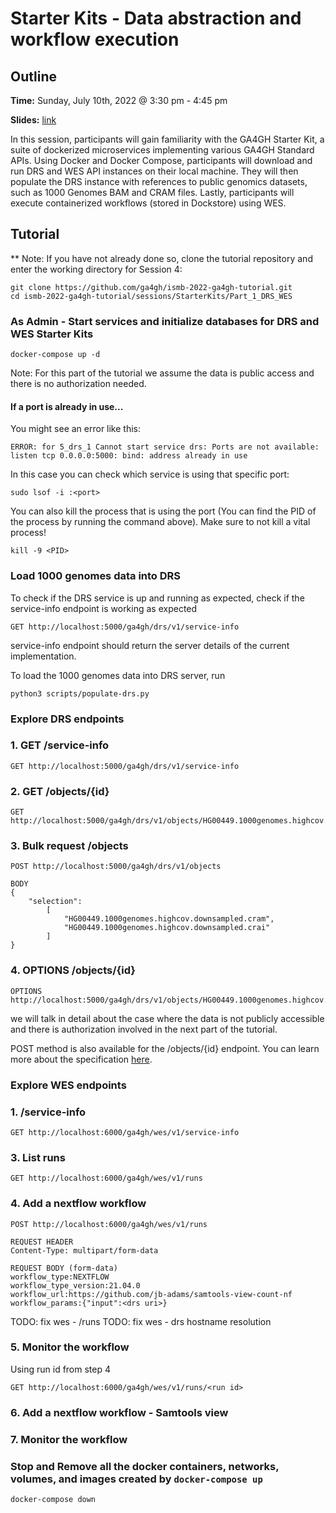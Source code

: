 # Starter Kits - Data abstraction and workflow execution

## Outline

**Time:** Sunday, July 10th, 2022 @ 3:30 pm - 4:45 pm

**Slides:** [link](https://docs.google.com/presentation/d/1cJe5MyI6K0sHBHNcsvbLTbgaYGzsnVLCrYiEBtD2e2c)

In this session, participants will gain familiarity with the GA4GH Starter Kit, a suite of dockerized microservices implementing various GA4GH Standard APIs. Using Docker and Docker Compose, participants will download and run DRS and WES API instances on their local machine. They will then populate the DRS instance with references to public genomics datasets, such as 1000 Genomes BAM and CRAM files. Lastly, participants will execute containerized workflows (stored in Dockstore) using WES.

## Tutorial

** Note: If you have not already done so, clone the tutorial repository and enter the working directory for Session 4:

```
git clone https://github.com/ga4gh/ismb-2022-ga4gh-tutorial.git
cd ismb-2022-ga4gh-tutorial/sessions/StarterKits/Part_1_DRS_WES
```

### As Admin - Start services and initialize databases for DRS and WES Starter Kits

```
docker-compose up -d
```

Note: For this part of the tutorial we assume the data is public access 
and there is no authorization needed. 

#### If a port is already in use...

You might see an error like this:
```
ERROR: for 5_drs_1 Cannot start service drs: Ports are not available: listen tcp 0.0.0.0:5000: bind: address already in use
```
In this case you can check which service is using that specific port:
```
sudo lsof -i :<port>
```
You can also kill the process that is using the port (You can find the PID of the process by running the command above). 
Make sure to not kill a vital process!
```
kill -9 <PID>
```

### Load 1000 genomes data into DRS

To check if the DRS service is up and running as expected, check if the service-info endpoint is working as expected

```
GET http://localhost:5000/ga4gh/drs/v1/service-info
```
service-info endpoint should return the server details of the current implementation.

To load the 1000 genomes data into DRS server, run

```
python3 scripts/populate-drs.py
```

### Explore DRS endpoints
### 1. GET /service-info

```
GET http://localhost:5000/ga4gh/drs/v1/service-info
```

### 2. GET /objects/{id}

```
GET http://localhost:5000/ga4gh/drs/v1/objects/HG00449.1000genomes.highcov.downsampled.cram
```



### 3. Bulk request /objects

```
POST http://localhost:5000/ga4gh/drs/v1/objects

BODY
{
    "selection":
        [
            "HG00449.1000genomes.highcov.downsampled.cram",
            "HG00449.1000genomes.highcov.downsampled.crai"
        ]
}
```

### 4. OPTIONS /objects/{id}

```
OPTIONS http://localhost:5000/ga4gh/drs/v1/objects/HG00449.1000genomes.highcov.downsampled.cram 
```
we will talk in detail about the case where the data is not publicly accessible and there is authorization involved in the next part of the tutorial.

POST method is also available for the /objects/{id} endpoint. You can learn more about the specification [here](https://ga4gh.github.io/data-repository-service-schemas/preview/release/drs-1.2.0/docs/).


### Explore WES endpoints
### 1. /service-info

```
GET http://localhost:6000/ga4gh/wes/v1/service-info
```


### 3. List runs

```
GET http://localhost:6000/ga4gh/wes/v1/runs
```

### 4. Add a nextflow workflow 

```
POST http://localhost:6000/ga4gh/wes/v1/runs

REQUEST HEADER 
Content-Type: multipart/form-data

REQUEST BODY (form-data)
workflow_type:NEXTFLOW
workflow_type_version:21.04.0
workflow_url:https://github.com/jb-adams/samtools-view-count-nf
workflow_params:{"input":<drs uri>}
```
TODO: fix wes - /runs
TODO: fix wes - drs hostname resolution
### 5. Monitor the workflow
Using run id from step 4
```
GET http://localhost:6000/ga4gh/wes/v1/runs/<run id>
```

### 6. Add a nextflow workflow - Samtools view


### 7. Monitor the workflow

### Stop and Remove all the docker containers, networks, volumes, and images created by `docker-compose up`
```
docker-compose down
```
